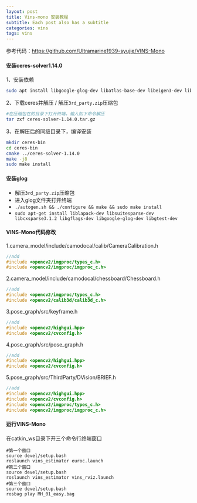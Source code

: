 ```yaml
---
layout: post
title: Vins-mono 安装教程
subtitle: Each post also has a subtitle
categories: vins
tags: vins
---
```

参考代码：https://github.com/Ultramarine1939-syujie/VINS-Mono

#### 安装ceres-solver1.14.0

1、安装依赖

```bash
sudo apt install libgoogle-glog-dev libatlas-base-dev libeigen3-dev libsuitesparse-dev liblapack-dev libcxsparse3 libgflags-dev libgtest-dev
```

2、下载ceres并解压 / 解压`3rd_party.zip`压缩包

```bash
#在压缩包在的目录下打开终端，输入如下命令解压
tar zxf ceres-solver-1.14.0.tar.gz
```

3、在解压后的同级目录下，编译安装

```bash
mkdir ceres-bin
cd ceres-bin
cmake ../ceres-solver-1.14.0
make -j8
sudo make install
```

#### 安装glog

- 解压`3rd_party.zip`压缩包
- 进入glog文件夹打开终端
- `./autogen.sh && ./configure && make && sudo make install`
- `sudo apt-get install liblapack-dev libsuitesparse-dev libcxsparse3.1.2 libgflags-dev libgoogle-glog-dev libgtest-dev`

#### VINS-Mono代码修改

1.camera_model/include/camodocal/calib/CameraCalibration.h

```cpp
//add
#include <opencv2/imgproc/types_c.h>
#include <opencv2/imgproc/imgproc_c.h>
```

2.camera_model/include/camodocal/chessboard/Chessboard.h

```cpp
//add
#include <opencv2/imgproc/types_c.h>
#include <opencv2/calib3d/calib3d_c.h>
```

3.pose_graph/src/keyframe.h

```cpp
//add
#include <opencv2/highgui.hpp>
#include <opencv2/cvconfig.h>
```

4.pose_graph/src/pose_graph.h

```cpp
//add
#include <opencv2/highgui.hpp>
#include <opencv2/cvconfig.h>
```

5.pose_graph/src/ThirdParty/DVision/BRIEF.h

```cpp
//add
#include <opencv2/highgui.hpp>
#include <opencv2/cvconfig.h>
#include <opencv2/imgproc/types_c.h>
#include <opencv2/imgproc/imgproc_c.h>
```

#### 运行VINS-Mono

在catkin_ws目录下开三个命令行终端窗口

```shell
#第一个窗口
source devel/setup.bash
roslaunch vins_estimator euroc.launch 
#第二个窗口
source devel/setup.bash
roslaunch vins_estimator vins_rviz.launch
#第三个窗口
source devel/setup.bash
rosbag play MH_01_easy.bag
```